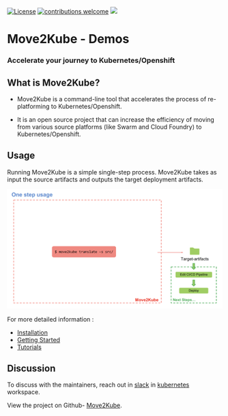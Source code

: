 [![License](https://img.shields.io/:license-apache-blue.svg)](https://www.apache.org/licenses/LICENSE-2.0.html)
[![contributions welcome](https://img.shields.io/badge/contributions-welcome-brightgreen.svg?style=flat)](https://github.com/konveyor/homebrew-move2kube/pulls)
[<img src="https://img.shields.io/badge/slack-konveyor/move2kube-green.svg?logo=slack">](https://kubernetes.slack.com/archives/CR85S82A2)

# Move2Kube - Demos
### Accelerate your journey to Kubernetes/Openshift

## What is Move2Kube?
* Move2Kube is a command-line tool that accelerates the process of re-platforming to Kubernetes/Openshift.

* It is an open source project that can increase the efficiency of moving from various source platforms (like Swarm and Cloud Foundry) to Kubernetes/Openshift.

## Usage

Running Move2Kube is a simple single-step process. Move2Kube takes as input the source artifacts and outputs the target deployment artifacts.

![Move2Kube-Usage](./imgs/m2k-usage.png)

For more detailed information :
* [Installation](./install.md)
* [Getting Started](./GettingStarted.md)
* [Tutorials](./Tutorials.md)

## Discussion

To discuss with the maintainers, reach out in [slack](https://kubernetes.slack.com/archives/CR85S82A2) in [kubernetes](https://slack.k8s.io/) workspace.

View the project on Github- [Move2Kube](https://github.com/konveyor/move2kube).
